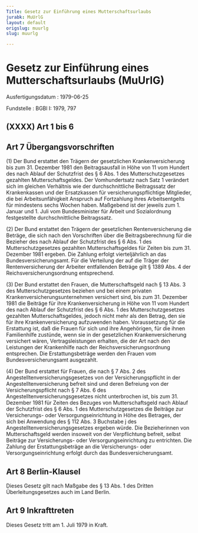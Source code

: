 ```yaml
---
Title: Gesetz zur Einführung eines Mutterschaftsurlaubs
jurabk: MuUrlG
layout: default
origslug: muurlg
slug: muurlg

---
```


# Gesetz zur Einführung eines Mutterschaftsurlaubs (MuUrlG)

Ausfertigungsdatum
:   1979-06-25

Fundstelle
:   BGBl I: 1979, 797



## (XXXX) Art 1 bis 6



## Art 7 Übergangsvorschriften

(1) Der Bund erstattet den Trägern der gesetzlichen
Krankenversicherung bis zum 31. Dezember 1981 den Beitragsausfall in
Höhe von 11 vom Hundert des nach Ablauf der Schutzfrist des § 6 Abs. 1
des Mutterschutzgesetzes gezahlten Mutterschaftsgeldes. Der
Vomhundertsatz nach Satz 1 verändert sich im gleichen Verhältnis wie
der durchschnittliche Beitragssatz der Krankenkassen und der
Ersatzkassen für versicherungspflichtige Mitglieder, die bei
Arbeitsunfähigkeit Anspruch auf Fortzahlung ihres Arbeitsentgelts für
mindestens sechs Wochen haben. Maßgebend ist der jeweils zum 1. Januar
und 1. Juli vom Bundesminister für Arbeit und Sozialordnung
festgestellte durchschnittliche Beitragssatz.

(2) Der Bund erstattet den Trägern der gesetzlichen Rentenversicherung
die Beträge, die sich nach den Vorschriften über die
Beitragsberechnung für die Bezieher des nach Ablauf der Schutzfrist
des § 6 Abs. 1 des Mutterschutzgesetzes gezahlten Mutterschaftsgeldes
für Zeiten bis zum 31. Dezember 1981 ergeben. Die Zahlung erfolgt
vierteljährlich an das Bundesversicherungsamt. Für die Verteilung der
auf die Träger der Rentenversicherung der Arbeiter entfallenden
Beträge gilt § 1389 Abs. 4 der Reichsversicherungsordnung
entsprechend.

(3) Der Bund erstattet den Frauen, die Mutterschaftsgeld nach § 13
Abs. 3 des Mutterschutzgesetzes beziehen und bei einem privaten
Krankenversicherungsunternehmen versichert sind, bis zum 31. Dezember
1981 die Beiträge für ihre Krankenversicherung in Höhe von 11 vom
Hundert des nach Ablauf der Schutzfrist des § 6 Abs. 1 des
Mutterschutzgesetzes gezahlten Mutterschaftsgeldes, jedoch nicht mehr
als den Betrag, den sie für ihre Krankenversicherung aufzuwenden
haben. Voraussetzung für die Erstattung ist, daß die Frauen für sich
und ihre Angehörigen, für die ihnen Familienhilfe zustünde, wenn sie
in der gesetzlichen Krankenversicherung versichert wären,
Vertragsleistungen erhalten, die der Art nach den Leistungen der
Krankenhilfe nach der Reichsversicherungsordnung entsprechen. Die
Erstattungsbeträge werden den Frauen vom Bundesversicherungsamt
ausgezahlt.

(4) Der Bund erstattet für Frauen, die nach § 7 Abs. 2 des
Angestelltenversicherungsgesetzes von der Versicherungspflicht in der
Angestelltenversicherung befreit sind und deren Befreiung von der
Versicherungspflicht nach § 7 Abs. 6 des
Angestelltenversicherungsgesetzes nicht unterbrochen ist, bis zum 31.
Dezember 1981 für Zeiten des Bezuges von Mutterschaftsgeld nach Ablauf
der Schutzfrist des § 6 Abs. 1 des Mutterschutzgesetzes die Beiträge
zur Versicherungs- oder Versorgungseinrichtung in Höhe des Betrages,
der sich bei Anwendung des § 112 Abs. 3 Buchstabe j des
Angestelltenversicherungsgesetzes ergeben würde. Die Bezieherinnen von
Mutterschaftsgeld werden insoweit von der Verpflichtung befreit,
selbst Beiträge zur Versicherungs- oder Versorgungseinrichtung zu
entrichten. Die Zahlung der Erstattungsbeträge an die Versicherungs-
oder Versorgungseinrichtung erfolgt durch das Bundesversicherungsamt.


## Art 8 Berlin-Klausel

Dieses Gesetz gilt nach Maßgabe des § 13 Abs. 1 des Dritten
Überleitungsgesetzes auch im Land Berlin.


## Art 9 Inkrafttreten

Dieses Gesetz tritt am 1. Juli 1979 in Kraft.

